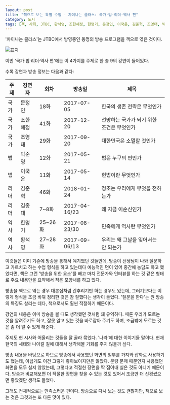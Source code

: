 ```yaml
---
layout: post
title: "책으로 보는 특별 수업 - 차이나는 클라스: 국가·법·리더·역사 편"
category: 도서
tags: [책, 사회, JTBC, 황석영, 조한혜정, 한명기, 문정인, 이국운, 김준혁, 조영태, 박준영, 김종대, 중앙북스, 중앙일보플러스, 서평]
---
```


'차이나는 클라스'는
JTBC에서 방영중인 동명의 방송 프로그램을 책으로 엮은 것이다.

![표지](https://lh3.googleusercontent.com/l2D9011EEUgkePKoXMYZaGW4O5LO2UdEKIfmPPDjgyUftCdV0PY2NVeEu0yzz7SUE3QGoeehZGEoPg=s480)

이번 '국가·법·리더·역사 편'에는
이 4가지를 주제로 한 총 9의 강연이 들어있다.

수록 강연과 방송 정보는 다음과 같다:

주제 | 강연자   | 회차    | 방송일        | 제목
-----|----------|---------|---------------|-------------------------------------------
국가 | 문정인   |    18화 | 2017-07-05    | 한국의 생존 전략은 무엇인가
국가 | 조한혜정 |    41화 | 2017-12-20    | 선망하는 국가가 되기 위한 조건은 무엇인가
국가 | 조영태   |    29화 | 2017-09-20    | 대한민국은 소멸할 것인가
법   | 박준영   |    12화 | 2017-05-21    | 법은 누구의 편인가
법   | 이국운   |    11화 | 2017-05-14    | 헌법이란 무엇인가
리더 | 김준혁   |    46화 | 2018-01-24    | 정조는 우리에게 무엇을 전하는가
리더 | 김종대   |   7~8화 | 2017-04-16/23 | 왜 지금 이순신인가
역사 | 한명기   | 25~26화 | 2017-08-23/30 | 민족에게 역사란 무엇인가
역사 | 황석영   | 27~28화 | 2017-09-06/13 | 우리는 왜 그날을 잊어서는 안 되는가

이것들은 이미 기존에 방송을 통해서 얘기했던 것들인데,
방송이 선생님이 나와 질문하고 가르치고 하는 수업 형식을 하고 있는데다
예능적인 면이 있어 중간에 농담도 하고 했었다면,
책은 그런 '방송을 위한 요소'를 빼고
마치 전문가와 인터뷰를 하는 것 같은 형태로
주요 내용만을 요약해서 적은 모양새를 하고 있다.

방송을 책으로 엮는 경우 대본집처럼 간추리기만 하는 경우도 있는데,
그러기보다는 이렇게 형식을 조금 바꿔 정리한 것은 참 잘했다는 생각이 들었다.
'질문을 한다'는 원 방송의 특징도 살리는 데다,
책으로서도 훨씬 적절하기 때문이다.

강연의 내용은 이미 방송을 볼 때도 생각했던 것처럼 꽤 유익하다.
때론 우리가 모르는 것을 알려주기도 하고,
잘못 알고 있는 것을 바로잡아 주기도 하며,
조금밖에 모르는 것은 좀 더 알 수 있게 해준다.

주제도 현 시사와 어울리는 것들을 잘 골라 묶었다.
'나라'에 대한 이야기들 말이다.
현재 한국의 세태와 나아갈 길에 대해서 생각해볼 기회를 주지 않을까 싶다.

방송 내용을 바탕으로 하므로
방송에서 사용했던 화면의 일부를 가져와 삽화로 사용하기도 했는데,
아쉽게도 이건 그렇게 좋아보이지만은 않았다.
분량 문제 때문인지 사용했던 화면을 모두 실지 않았는데,
그렇다고 적절한 장면을 딱 집어내 실은 것도 아니기 때문이다.
방송과 비교해보면 더 적절한 장면을 찾을 수 있는 것도 있어서
조금만 더 신경썼으면 좋았겠단 생각도 들었다.

그래도 전체적으로는 만족스러운 편이다.
방송으로 다시 보는 것도 괜찮지만,
책으로 보는 것은 그것과는 또 다른 맛이 있다.
